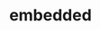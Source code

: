 ---
title: "embedded"
description: "Разработка встроенных систем и приложений с ограниченными аппаратными ресурсами"
---